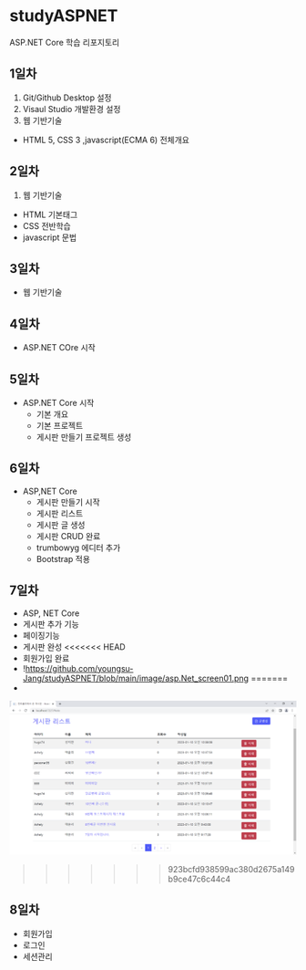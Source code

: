 # studyASPNET
ASP.NET Core 학습 리포지토리


## 1일차
1. Git/Github Desktop 설정
2. Visaul Studio 개발환경 설정
3. 웹 기반기술
  - HTML 5, CSS 3 ,javascript(ECMA 6) 전체개요
  
  
## 2일차
1. 웹 기반기술
  - HTML 기본태그
  - CSS 전반학습
  - javascript 문법


## 3일차
- 웹 기반기술


## 4일차
- ASP.NET COre 시작


## 5일차
- ASP.NET Core 시작
  - 기본 개요
  - 기본 프로젝트
  - 게시판 만들기 프로젝트 생성


## 6일차
- ASP,NET Core
  - 게시판 만들기 시작
  - 게시판 리스트
  - 게시판 글 생성
  - 게시판 CRUD 완료
  - trumbowyg 에디터 추가
  - Bootstrap 적용
  

## 7일차
- ASP, NET Core
 - 게시판 추가 기능
 - 페이징기능
 - 게시판 완성
<<<<<<< HEAD
 - 회원가입 완료
 - !https://github.com/youngsu-Jang/studyASPNET/blob/main/image/asp.Net_screen01.png
=======
 - 
 ![게시판 리스트](https://github.com/youngsu-Jang/studyASPNET/blob/main/image/asp.Net_screen01.png)
>>>>>>> 923bcfd938599ac380d2675a149b9ce47c6c44c4
 
## 8일차
 - 회원가입
 - 로그인
 - 세션관리
